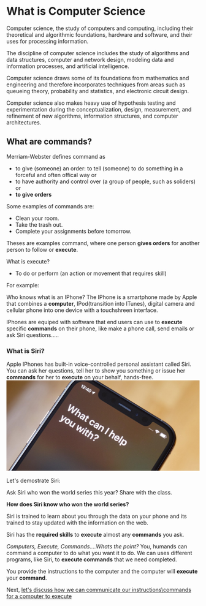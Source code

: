 # What is Computer Science
Computer science, the study of computers and computing, including their theoretical and algorithmic foundations, hardware and software, and their uses for processing information. 

The discipline of computer science includes the study of algorithms and data structures, computer and network design, modeling data and information processes, and artificial intelligence. 

Computer science draws some of its foundations from mathematics and engineering and therefore incorporates techniques from areas such as queueing theory, probability and statistics, and electronic circuit design. 

Computer science also makes heavy use of hypothesis testing and experimentation during the conceptualization, design, measurement, and refinement of new algorithms, information structures, and computer architectures.
## What are commands? 
Merriam-Webster defines command as 
- to give (someone) an order: to tell (someone) to do something in a forceful and often offical way or 
- to have authority and control over (a group of people, such as soliders) or
- **to give orders**

Some examples of commands are:
- Clean your room.
- Take the trash out.
- Complete your assignments before tomorrow.

Theses are examples command, where one person **gives orders** for another person to follow or **execute**.

What is execute?
- To do or perform (an action or movement that requires skill)

For example:

Who knows what is an IPhone?
The IPhone is a smartphone made by Apple that combines a **computer**, IPod(transition into ITunes), digital camera and cellular phone into one device with a touchshreen interface.

IPhones are equiped with software that end users can use to **execute** specific **commands** on their phone, like make a phone call, send emails or ask Siri questions.....

### What is Siri?
Apple IPhones has built-in voice-controlled personal assistant called Siri. You can ask her questions, tell her to show you something or issue her **commands** for her to **execute** on your behalf, hands-free.
![Apple IPhone](https://github.com/brandonmichaelhunter/UMASAV/blob/beetle/Day1/IPhone_Siri.jpg)

Let's demostrate Siri: 

Ask Siri who won the world series this year? Share with the class.

**How does Siri know who won the world series?**

Siri is trained to learn about you through the data on your phone and its trained to stay updated with the information on the web. 

Siri has the **required skills** to **execute** almost any **commands** you ask.

*Computers, Execute, Commands....Whats the point?*
You, humands can command a computer to do what you want it to do. We can uses different programs, like Siri, to **execute commands** that we need completed.

You provide the instructions to the computer and the computer will **execute** your **command**.

Next, [let's discuss how we can communicate our instructions\commands for a computer to execute](https://github.com/brandonmichaelhunter/UMASAV/blob/beetle/Day1/Communicate_With_Computers.md)

